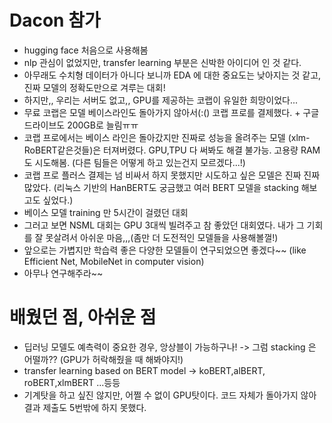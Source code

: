 # Dacon 참가
- hugging face 처음으로 사용해봄
- nlp 관심이 없었지만, transfer learning 부분은 신박한 아이디어 인 것 같다.
- 아무래도 수치형 데이터가 아니다 보니까 EDA 에 대한 중요도는 낮아지는 것 같고, 진짜 모델의 정확도만으로 겨루는 대회!
- 하지만,, 우리는 서버도 없고,, GPU를 제공하는 코랩이 유일한 희망이었다...
- 무료 코랩은 모델 베이스라인도 돌아가지 않아서(:() 코랩 프로를 결제했다. + 구글 드라이브도 200GB로 늘림ㅠㅠ
- 코랩 프로에서는 베이스 라인은 돌아갔지만 진짜로 성능을 올려주는 모델 (xlm-RoBERT같은것들)은 터져버렸다. GPU,TPU 다 써봐도 해결 불가능. 고용량 RAM도 시도해봄. (다른 팀들은 어떻게 하고 있는건지 모르겠다...!)
- 코랩 프로 플러스 결제는 넘 비싸서 하지 못했지만 시도하고 싶은 모델은 진짜 진짜 많았다. (리눅스 기반의 HanBERT도 궁금했고 여러 BERT 모델을 stacking 해보고도 싶었다.)
- 베이스 모델 training 만 5시간이 걸렸던 대회
- 그러고 보면 NSML 대회는 GPU 3대씩 빌려주고 참 좋았던 대회였다. 내가 그 기회를 잘 못살려서 아쉬운 마음,,,(좀만 더 도전적인 모델들을 사용해볼껄!)
- 앞으로는 가볍지만 학습력 좋은 다양한 모델들이 연구되었으면 좋겠다~~ (like Efficient Net, MobileNet in computer vision)
- 아무나 연구해주라~~

# 배웠던 점, 아쉬운 점
- 딥러닝 모델도 예측력이 중요한 경우, 앙상블이 가능하구나! -> 그럼 stacking 은 어떨까?? (GPU가 허락해줬을 때 해봐야지!)
- transfer learning based on BERT model -> koBERT,alBERT, roBERT,xlmBERT ...등등
- 기계탓을 하고 싶진 않지만, 어쩔 수 없이 GPU탓이다. 코드 자체가 돌아가지 않아 결과 제출도 5번밖에 하지 못했다. 

